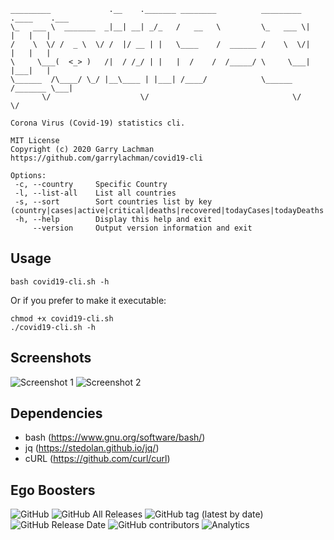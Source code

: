  ```
 _________             .__    ._______ ________          _________ .____    .___ 
\_   ___ \  _______  _|__| __| _/_   /   __   \         \_   ___ \|    |   |   |
/    \  \/ /  _ \  \/ /  |/ __ | |   \____    /  ______ /    \  \/|    |   |   |
\     \___(  <_> )   /|  / /_/ | |   |  /    /  /_____/ \     \___|    |___|   |
 \______  /\____/ \_/ |__\____ | |___| /____/            \______  /_______ \___|
        \/                    \/                                \/        \/        
        
 Corona Virus (Covid-19) statistics cli.

 MIT License
 Copyright (c) 2020 Garry Lachman
 https://github.com/garrylachman/covid19-cli

 Options:
  -c, --country     Specific Country
  -l, --list-all    List all countries
  -s, --sort        Sort countries list by key (country|cases|active|critical|deaths|recovered|todayCases|todayDeaths|casesPerOneMillion)
  -h, --help        Display this help and exit
      --version     Output version information and exit
```

## Usage

```
bash covid19-cli.sh -h
```

Or if you prefer to make it executable:

```
chmod +x covid19-cli.sh
./covid19-cli.sh -h
```

## Screenshots
![Screenshot 1](https://i.imgur.com/RuECDg9.gif)
![Screenshot 2](https://i.imgur.com/osrONDc.gif)

## Dependencies
* bash (https://www.gnu.org/software/bash/)
* jq (https://stedolan.github.io/jq/)
* cURL (https://github.com/curl/curl)

## Ego Boosters
![GitHub](https://img.shields.io/github/license/garrylachman/covid19-cli?style=flat-square)
![GitHub All Releases](https://img.shields.io/github/downloads/garrylachman/covid19-cli/total?style=flat-square)
![GitHub tag (latest by date)](https://img.shields.io/github/v/tag/garrylachman/covid19-cli?style=flat-square)
![GitHub Release Date](https://img.shields.io/github/release-date/garrylachman/covid19-cli?style=flat-square)
![GitHub contributors](https://img.shields.io/github/contributors/garrylachman/covid19-cli?style=flat-square)
![Analytics](https://ga-beacon.appspot.com/UA-161573879-1/github/readme?flat&useReferer)
